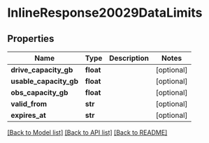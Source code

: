 # InlineResponse20029DataLimits

## Properties
Name | Type | Description | Notes
------------ | ------------- | ------------- | -------------
**drive_capacity_gb** | **float** |  | [optional] 
**usable_capacity_gb** | **float** |  | [optional] 
**obs_capacity_gb** | **float** |  | [optional] 
**valid_from** | **str** |  | [optional] 
**expires_at** | **str** |  | [optional] 

[[Back to Model list]](../README.md#documentation-for-models) [[Back to API list]](../README.md#documentation-for-api-endpoints) [[Back to README]](../README.md)

